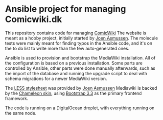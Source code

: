 # Ansible project for managing Comicwiki.dk #

This repository contains code for managing [ComicWiki](https://comicwiki.dk/wiki/Forside)  The website
is meant as a hobby project, initially started by [Joen Asmussen](http://moc.co).  The molecule
tests were mainly meant for finding typos in the Ansible code, and it's on the to do
list to write more than the few auto-generated ones.

Ansible is used to provision and bootstrap the MediaWiki installation.  All of the
configuration is based on a previous installation.  Some parts are controlled by
Ansible, other parts were done manually afterwards, such as the import of the database
and running the upgrade script to deal with schema migrations for a newer MediaWiki version.

The [LESS stylesheet](http://lesscss.org/) was provided by [Joen Asmussen](http://moc.co)
Mediawiki is backed by the [Chameleon skin](https://www.mediawiki.org/wiki/Skin:Chameleon),
using [Bootstrap 3.3](https://getbootstrap.com/docs/3.3/) as the primary frontend framework.

The code is running on a DigitalOcean droplet, with everything running on the same node.
